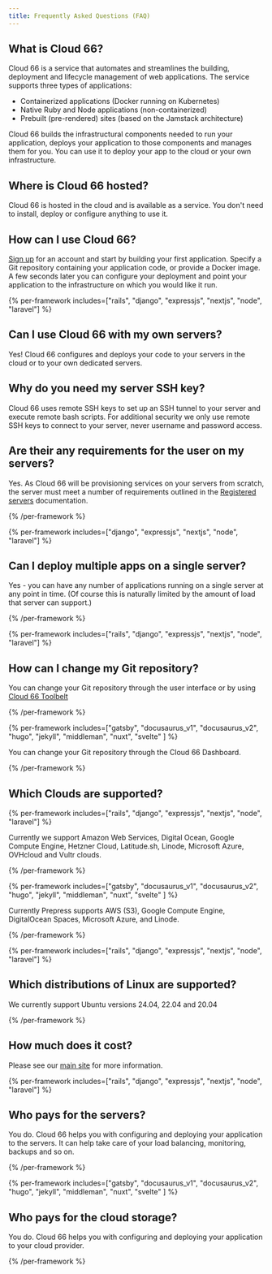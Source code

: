 ```yaml
---
title: Frequently Asked Questions (FAQ)
---
```


## What is Cloud 66?

Cloud 66 is a service that automates and streamlines the building, deployment and lifecycle management of web applications. The service supports three types of applications:

* Containerized applications (Docker running on Kubernetes)
* Native Ruby and Node applications (non-containerized)
* Prebuilt (pre-rendered) sites (based on the Jamstack architecture)

Cloud 66 builds the infrastructural components needed to run your application, deploys your application to those components and manages them for you. You can use it to deploy your app to the cloud or your own infrastructure.

## Where is Cloud 66 hosted?

Cloud 66 is hosted in the cloud and is available as a service. You don't need to install, deploy or configure anything to use it.

## How can I use Cloud 66?

[Sign up](https://app.cloud66.com/users/sign_up) for an account and start by building your first application. Specify a Git repository containing your application code, or provide a Docker image. A few seconds later you can configure your deployment and point your application to the infrastructure on which you would like it run.

{% per-framework includes=["rails", "django", "expressjs", "nextjs", "node", "laravel"] %}

## Can I use Cloud 66 with my own servers?

Yes! Cloud 66 configures and deploys your code to your servers in the cloud or to your own dedicated servers.

## Why do you need my server SSH key?

Cloud 66 uses remote SSH keys to set up an SSH tunnel to your server and execute remote bash scripts. For additional security we only use remote SSH keys to connect to your server, never username and password access.

## Are their any requirements for the user on my servers?

Yes. As Cloud 66 will be provisioning services on your servers from scratch, the server must meet a number of requirements outlined in the [Registered servers](/docs/servers/registered-servers) documentation.

{% /per-framework %}

{% per-framework includes=["django", "expressjs", "nextjs", "node", "laravel"] %}

## Can I deploy multiple apps on a single server?

Yes - you can have any number of applications running on a single server at any point in time. (Of course this is naturally limited by the amount of load that server can support.)

{% /per-framework %}

{% per-framework includes=["rails", "django", "expressjs", "nextjs", "node", "laravel"] %}

## How can I change my Git repository?

You can change your Git repository through the user interface or by using [Cloud 66 Toolbelt](/docs/toolbelt/using-cloud66-toolbelt)

{% /per-framework %}

{% per-framework includes=["gatsby", "docusaurus_v1", "docusaurus_v2", "hugo", "jekyll", "middleman", "nuxt", "svelte" ] %}

You can change your Git repository through the Cloud 66 Dashboard.

{% /per-framework %}

## Which Clouds are supported?

{% per-framework includes=["rails", "django", "expressjs", "nextjs", "node", "laravel"] %}

Currently we support Amazon Web Services, Digital Ocean, Google Compute Engine, Hetzner Cloud, Latitude.sh, Linode, Microsoft Azure, OVHcloud and Vultr clouds.

{% /per-framework %}

{% per-framework includes=["gatsby", "docusaurus_v1", "docusaurus_v2", "hugo", "jekyll", "middleman", "nuxt", "svelte" ] %}

Currently Prepress supports AWS (S3), Google Compute Engine, DigitalOcean Spaces, Microsoft Azure, and Linode.

{% /per-framework %}


{% per-framework includes=["rails", "django", "expressjs", "nextjs", "node", "laravel"] %}

## Which distributions of Linux are supported?

We currently support Ubuntu versions 24.04, 22.04 and 20.04

{% /per-framework %}

## How much does it cost?

Please see our [main site](https://www.cloud66.com/) for more information.

{% per-framework includes=["rails", "django", "expressjs", "nextjs", "node", "laravel"] %}

## Who pays for the servers?

You do. Cloud 66 helps you with configuring and deploying your application to the servers. It can help take care of your load balancing, monitoring, backups and so on.

{% /per-framework %}

{% per-framework includes=["gatsby", "docusaurus_v1", "docusaurus_v2", "hugo", "jekyll", "middleman", "nuxt", "svelte" ] %}

## Who pays for the cloud storage?

You do. Cloud 66 helps you with configuring and deploying your application to your cloud provider.

{% /per-framework %}

